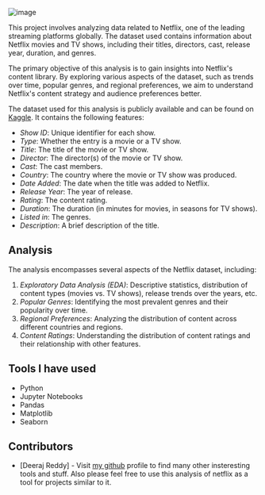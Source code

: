 ![image](https://github.com/DeeruReddy/futurense-internship/assets/115466624/341d32f7-7880-42b1-bffb-522804ccab7d)


This project involves analyzing data related to Netflix, one of the leading streaming platforms globally. The dataset used contains information about Netflix movies and TV shows, including their titles, directors, cast, release year, duration, and genres.

The primary objective of this analysis is to gain insights into Netflix's content library. By exploring various aspects of the dataset, such as trends over time, popular genres, and regional preferences, we aim to understand Netflix's content strategy and audience preferences better.

The dataset used for this analysis is publicly available and can be found on [Kaggle](https://www.kaggle.com/shivamb/netflix-shows). It contains the following features:

- *Show ID*: Unique identifier for each show.
- *Type*: Whether the entry is a movie or a TV show.
- *Title*: The title of the movie or TV show.
- *Director*: The director(s) of the movie or TV show.
- *Cast*: The cast members.
- *Country*: The country where the movie or TV show was produced.
- *Date Added*: The date when the title was added to Netflix.
- *Release Year*: The year of release.
- *Rating*: The content rating.
- *Duration*: The duration (in minutes for movies, in seasons for TV shows).
- *Listed in*: The genres.
- *Description*: A brief description of the title.

## Analysis

The analysis encompasses several aspects of the Netflix dataset, including:

1. *Exploratory Data Analysis (EDA)*: Descriptive statistics, distribution of content types (movies vs. TV shows), release trends over the years, etc.
2. *Popular Genres*: Identifying the most prevalent genres and their popularity over time.
3. *Regional Preferences*: Analyzing the distribution of content across different countries and regions.
4. *Content Ratings*: Understanding the distribution of content ratings and their relationship with other features.

## Tools I have used

- Python
- Jupyter Notebooks
- Pandas
- Matplotlib
- Seaborn


## Contributors

- [Deeraj Reddy] - Visit [my github](https://github.com/DeeruReddy) profile to find many other insteresting tools and stuff. Also please feel free to use this analysis of netflix as a tool for projects similar to it. 

